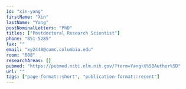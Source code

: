```yaml
---
id: "xin-yang"
firstName: "Xin"
lastName: "Yang"
postNominalLetters: "PhD"
titles: ["Postdoctoral Research Scientist"]
phone: "851-5285"
fax: ""
email: "xy2448@cumc.columbia.edu"
room: "608"
researchAreas: []
pubmed: "https://pubmed.ncbi.nlm.nih.gov/?term=Yang+X%5BAuthor%5D"
url: ""
tags: ["page-format::short", "publication-format::recent"]
---
```

